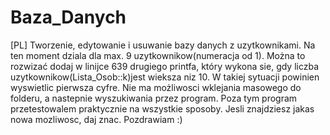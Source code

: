 # Baza_Danych
[PL] Tworzenie, edytowanie i usuwanie bazy danych z uzytkownikami. Na ten moment dziala dla max. 9 uzytkownikow(numeracja od 1). Można to rozwizać dodaj w linijce 639 drugiego printfa, który wykona sie, gdy liczba uzytkownikow(Lista_Osob::k)jest wieksza niz 10. W takiej sytuacji powinien wyswietlic pierwsza cyfre. Nie ma możliwosci wklejania masowego do folderu, a nastepnie wyszukiwania przez program. Poza tym program przetestowalem praktycznie na wszystkie sposoby.  Jesli znajdziesz jakas nowa mozliwosc, daj znac.
Pozdrawiam :)
